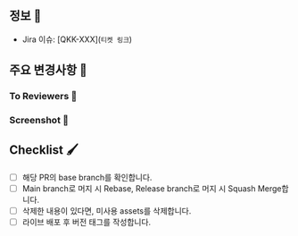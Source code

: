 ## 정보 📜

- Jira 이슈: [QKK-XXX](`티켓 링크`)

## 주요 변경사항 🔑

### To Reviewers 📮

### Screenshot 📸

## Checklist 🖌

- [ ] 해당 PR의 base branch를 확인합니다.
- [ ] Main branch로 머지 시 Rebase, Release branch로 머지 시 Squash Merge합니다.
- [ ] 삭제한 내용이 있다면, 미사용 assets를 삭제합니다.
- [ ] 라이브 배포 후 버전 태그를 작성합니다.
